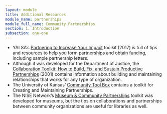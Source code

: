 ```yaml
---
layout: module
title: Additional Resources
module_name: partnerships
module_full_name: Community Partnerships
section: 1. Introduction
subsection: one-one
---
```


<ul>
  <li>YALSA’s <a href="http://www.ala.org/yalsa/partnering-toolkit" target="_blank">Partnering to Increase Your Impact</a> toolkit (2017) is full of tips and resources to help you form partnerships and obtain funding, including sample partnership letters.</li>

<li>Although it was developed for the Department of Justice, the <a href="http://www.cops.usdoj.gov/html/cd_rom/sro/FinalCDPubs/CollaborationToolkit.pdf" target="_blank">Collaboration Toolkit: How to Build, Fix, and Sustain Productive Partnerships</a> (2001) contains information about building and maintaining relationships that works for any type of organization.</li>

<li>The University of Kansas’ <a href="http://ctb.ku.edu/en/creating-and-maintaining-partnerships" target="_blank">Community Tool Box</a> contains a toolkit for Creating and Maintaining Partnerships. </li>

<li>The NISE Network’s <a href="http://nisenet.org/museum-community-partnerships" target="_blank">Museum & Community Partnerships</a> toolkit was developed for museums, but the tips on collaborations and partnerships between community organizations are useful for libraries as well.</li>
  </ul>
